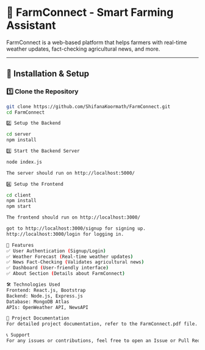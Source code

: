 # 🌿 FarmConnect - Smart Farming Assistant

FarmConnect is a web-based platform that helps farmers with real-time weather updates, fact-checking agricultural news, and more.

---

## 🔧 Installation & Setup

### **1️⃣ Clone the Repository**
```bash
git clone https://github.com/ShifanaKoormath/FarmConnect.git
cd FarmConnect

2️⃣ Setup the Backend

cd server
npm install

3️⃣ Start the Backend Server

node index.js

The server should run on http://localhost:5000/

4️⃣ Setup the Frontend

cd client
npm install
npm start

The frontend should run on http://localhost:3000/

got to http://localhost:3000/signup for signing up.
http://localhost:3000/login for logging in.

🚀 Features
✅ User Authentication (Signup/Login)
✅ Weather Forecast (Real-time weather updates)
✅ News Fact-Checking (Validates agricultural news)
✅ Dashboard (User-friendly interface)
✅ About Section (Details about FarmConnect)

🛠️ Technologies Used
Frontend: React.js, Bootstrap
Backend: Node.js, Express.js
Database: MongoDB Atlas
APIs: OpenWeather API, NewsAPI

📄 Project Documentation
For detailed project documentation, refer to the FarmConnect.pdf file.

📞 Support
For any issues or contributions, feel free to open an Issue or Pull Request on GitHub.

